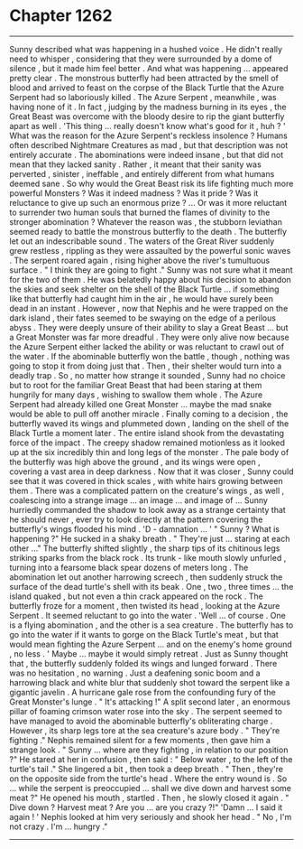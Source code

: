 
# Chapter 1262


---

Sunny described what was happening in a hushed voice . He didn't really need to whisper , considering that they were surrounded by a dome of silence , but it made him feel better .
And what was happening ... appeared pretty clear .
The monstrous butterfly had been attracted by the smell of blood and arrived to feast on the corpse of the Black Turtle that the Azure Serpent had so laboriously killed . The Azure Serpent , meanwhile , was having none of it .
In fact , judging by the madness burning in its eyes , the Great Beast was overcome with the bloody desire to rip the giant butterfly apart as well .
'This thing ... really doesn't know what's good for it , huh ? '
What was the reason for the Azure Serpent's reckless insolence ?
Humans often described Nightmare Creatures as mad , but that description was not entirely accurate . The abominations were indeed insane , but that did not mean that they lacked sanity . Rather , it meant that their sanity was perverted , sinister , ineffable , and entirely different from what humans deemed sane .
So why would the Great Beast risk its life fighting much more powerful Monsters ?
Was it indeed madness ? Was it pride ? Was it reluctance to give up such an enormous prize ?
... Or was it more reluctant to surrender two human souls that burned the flames of divinity to the stronger abomination ?
Whatever the reason was , the stubborn leviathan seemed ready to battle the monstrous butterfly to the death .
The butterfly let out an indescribable sound . The waters of the Great River suddenly grew restless , rippling as they were assaulted by the powerful sonic waves . The serpent roared again , rising higher above the river's tumultuous surface .
" I think they are going to fight ."
Sunny was not sure what it meant for the two of them . He was belatedly happy about his decision to abandon the skies and seek shelter on the shell of the Black Turtle ... if something like that butterfly had caught him in the air , he would have surely been dead in an instant .
However , now that Nephis and he were trapped on the dark island , their fates seemed to be swaying on the edge of a perilous abyss . They were deeply unsure of their ability to slay a Great Beast ... but a Great Monster was far more dreadful .
They were only alive now because the Azure Serpent either lacked the ability or was reluctant to crawl out of the water . If the abominable butterfly won the battle , though , nothing was going to stop it from doing just that . Then , their shelter would turn into a deadly trap .
So , no matter how strange it sounded , Sunny had no choice but to root for the familiar Great Beast that had been staring at them hungrily for many days , wishing to swallow them whole .
The Azure Serpent had already killed one Great Monster ... maybe the mad snake would be able to pull off another miracle .
Finally coming to a decision , the butterfly waved its wings and plummeted down , landing on the shell of the Black Turtle a moment later . The entire island shook from the devastating force of the impact .
The creepy shadow remained motionless as it looked up at the six incredibly thin and long legs of the monster . The pale body of the butterfly was high above the ground , and its wings were open , covering a vast area in deep darkness . Now that it was closer , Sunny could see that it was covered in thick scales , with white hairs growing between them .
There was a complicated pattern on the creature's wings , as well , coalescing into a strange image ... an image ... and image of ...
Sunny hurriedly commanded the shadow to look away as a strange certainty that he should never , ever try to look directly at the pattern covering the butterfly's wings flooded his mind .
'D - damnation ... '
" Sunny ? What is happening ?"
He sucked in a shaky breath .
" They're just ... staring at each other ..."
The butterfly shifted slightly , the sharp tips of its chitinous legs striking sparks from the black rock . Its trunk - like mouth slowly unfurled , turning into a fearsome black spear dozens of meters long .
The abomination let out another harrowing screech , then suddenly struck the surface of the dead turtle's shell with its beak . One , two , three times ... the island quaked , but not even a thin crack appeared on the rock . The butterfly froze for a moment , then twisted its head , looking at the Azure Serpent .
It seemed reluctant to go into the water .
'Well ... of course . One is a flying abomination , and the other is a sea creature . The butterfly has to go into the water if it wants to gorge on the Black Turtle's meat , but that would mean fighting the Azure Serpent ... and on the enemy's home ground , no less . '
Maybe ... maybe it would simply retreat .
Just as Sunny thought that , the butterfly suddenly folded its wings and lunged forward .
There was no hesitation , no warning . Just a deafening sonic boom and a harrowing black and white blur that suddenly shot toward the serpent like a gigantic javelin .
A hurricane gale rose from the confounding fury of the Great Monster's lunge .
" It's attacking !"
A split second later , an enormous pillar of foaming crimson water rose into the sky . The serpent seemed to have managed to avoid the abominable butterfly's obliterating charge . However , its sharp legs tore at the sea creature's azure body .
" They're fighting ."
Nephis remained silent for a few moments , then gave him a strange look .
" Sunny ... where are they fighting , in relation to our position ?"
He stared at her in confusion , then said :
" Below water , to the left of the turtle's tail ."
She lingered a bit , then took a deep breath .
" Then , they're on the opposite side from the turtle's head . Where the entry wound is . So ... while the serpent is preoccupied ... shall we dive down and harvest some meat ?"
He opened his mouth , startled .
Then , he slowly closed it again .
" Dive down ? Harvest meat ? Are you ... are you crazy ?!"
'Damn ... I said it again ! '
Nephis looked at him very seriously and shook her head .
" No , I'm not crazy . I'm ... hungry ."

---

